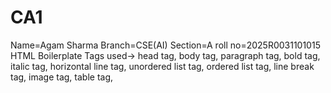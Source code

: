 # CA1
Name=Agam Sharma
Branch=CSE(AI)
Section=A
roll no=2025R0031101015
HTML Boilerplate
Tags used->
head tag,
body tag,
paragraph tag,
bold tag,
italic tag,
horizontal line tag,
unordered list tag,
ordered list tag,
line break tag,
image tag,
table tag,
